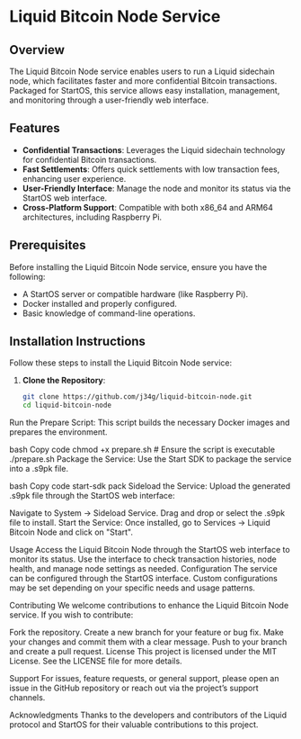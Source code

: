 # Liquid Bitcoin Node Service

## Overview
The Liquid Bitcoin Node service enables users to run a Liquid sidechain node, which facilitates faster and more confidential Bitcoin transactions. Packaged for StartOS, this service allows easy installation, management, and monitoring through a user-friendly web interface.

## Features
- **Confidential Transactions**: Leverages the Liquid sidechain technology for confidential Bitcoin transactions.
- **Fast Settlements**: Offers quick settlements with low transaction fees, enhancing user experience.
- **User-Friendly Interface**: Manage the node and monitor its status via the StartOS web interface.
- **Cross-Platform Support**: Compatible with both x86_64 and ARM64 architectures, including Raspberry Pi.

## Prerequisites
Before installing the Liquid Bitcoin Node service, ensure you have the following:
- A StartOS server or compatible hardware (like Raspberry Pi).
- Docker installed and properly configured.
- Basic knowledge of command-line operations.

## Installation Instructions
Follow these steps to install the Liquid Bitcoin Node service:

1. **Clone the Repository**:
   ```bash
   git clone https://github.com/j34g/liquid-bitcoin-node.git
   cd liquid-bitcoin-node
Run the Prepare Script: This script builds the necessary Docker images and prepares the environment.

bash
Copy code
chmod +x prepare.sh  # Ensure the script is executable
./prepare.sh
Package the Service: Use the Start SDK to package the service into a .s9pk file.

bash
Copy code
start-sdk pack
Sideload the Service: Upload the generated .s9pk file through the StartOS web interface:

Navigate to System -> Sideload Service.
Drag and drop or select the .s9pk file to install.
Start the Service: Once installed, go to Services -> Liquid Bitcoin Node and click on "Start".

Usage
Access the Liquid Bitcoin Node through the StartOS web interface to monitor its status.
Use the interface to check transaction histories, node health, and manage node settings as needed.
Configuration
The service can be configured through the StartOS interface. Custom configurations may be set depending on your specific needs and usage patterns.

Contributing
We welcome contributions to enhance the Liquid Bitcoin Node service. If you wish to contribute:

Fork the repository.
Create a new branch for your feature or bug fix.
Make your changes and commit them with a clear message.
Push to your branch and create a pull request.
License
This project is licensed under the MIT License. See the LICENSE file for more details.

Support
For issues, feature requests, or general support, please open an issue in the GitHub repository or reach out via the project’s support channels.

Acknowledgments
Thanks to the developers and contributors of the Liquid protocol and StartOS for their valuable contributions to this project.
